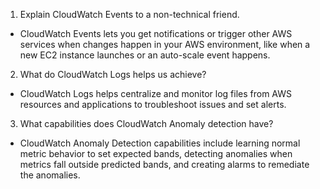 1. Explain CloudWatch Events to a non-technical friend.
  * CloudWatch Events lets you get notifications or trigger other AWS services when changes happen in your AWS environment, like when a new EC2 instance launches or an auto-scale event happens.
2. What do CloudWatch Logs helps us achieve?
  * CloudWatch Logs helps centralize and monitor log files from AWS resources and applications to troubleshoot issues and set alerts.
3. What capabilities does CloudWatch Anomaly detection have?
  * CloudWatch Anomaly Detection capabilities include learning normal metric behavior to set expected bands, detecting anomalies when metrics fall outside predicted bands, and creating alarms to remediate the anomalies.
